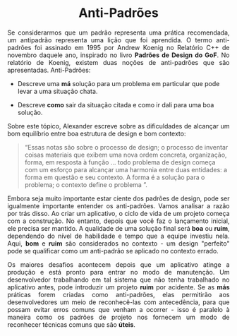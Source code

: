 <h1 align = "center">Anti-Padrões</h1>


<p align = "justify">Se considerarmos que um padrão representa uma prática recomendada, um antipadrão representa uma lição que foi aprendida. O termo anti-padrões foi assinado em 1995 por Andrew Koenig no Relatório C++ de novembro daquele ano, inspirado no livro <b>Padrões de Design do GoF</b>. No relatório de Koenig, existem duas noções de anti-padrões que são apresentadas. Anti-Padrões:</p>

- Descreve uma **má** solução para um problema em particular que pode levar a uma situação chata.

- Descreve **como** sair da situação citada e como ir dali para uma boa solução.

<p align = "justify">Sobre este tópico, Alexander escreve sobre as dificuldades de alcançar um bom equilíbrio entre boa estrutura de design e bom contexto:</p>

> “Essas notas são sobre o processo de design; o processo de inventar coisas materiais que exibem uma nova ordem concreta, organização, forma, em resposta à função ... todo problema de design começa com um esforço para alcançar uma harmonia entre duas entidades: a forma em questão e seu contexto. A forma é a solução para o problema; o contexto define o problema ”.

<p align = "justify">Embora seja muito importante estar ciente dos padrões de design, pode ser igualmente importante entender os anti-padrões. Vamos analisar a razão por trás disso. Ao criar um aplicativo, o ciclo de vida de um projeto começa com a construção. No entanto, depois que você faz o lançamento inicial, ele precisa ser mantido. A qualidade de uma solução final será <b>boa</b> ou <b>ruim</b>, dependendo do nível de habilidade e tempo que a equipe investiu nela. Aqui, <b>bom</b> e <b>ruim</b> são considerados no contexto - um design "perfeito" pode se qualificar como um anti-padrão se aplicado no contexto errado.</p>

<p align = "justify">Os maiores desafios acontecem depois que um aplicativo atinge a produção e está pronto para entrar no modo de manutenção. Um desenvolvedor trabalhando em tal sistema que não tenha trabalhado no aplicativo antes, pode introduzir um projeto <b>ruim</b> por acidente. Se as <b>más</b> práticas forem criadas como anti-padrões, elas permitirão aos desenvolvedores um meio de reconhecê-las com antecedência, para que possam evitar erros comuns que venham a ocorrer - isso é paralelo à maneira como os padrões de projeto nos fornecem um modo de reconhecer técnicas comuns que são <b>úteis</b>.</p>
